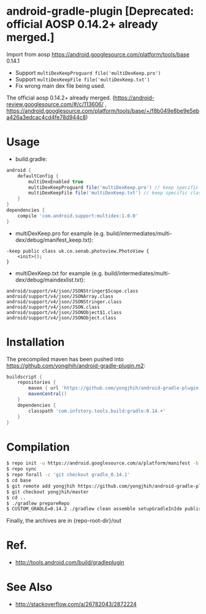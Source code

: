 android-gradle-plugin [Deprecated: official AOSP 0.14.2+ already merged.]
=====================

Import from aosp https://android.googlesource.com/platform/tools/base 0.14.1

* Support `multiDexKeepProguard file('multiDexKeep.pro')`
* Support `multiDexKeepFile file('multiDexKeep.txt')`
* Fix wrong main dex file being used.

The official aosp 0.14.2+ already merged. (https://android-review.googlesource.com/#/c/113606/ , https://android.googlesource.com/platform/tools/base/+/f8b049e8be9e5eba426a3edcac4cd4fe78d944c8)

Usage
=====

* build.gradle:

```gradle
android {
    defaultConfig {
        multiDexEnabled true
        multiDexKeepProguard file('multiDexKeep.pro') // keep specific classes using proguard syntax
        multiDexKeepFile file('multiDexKeep.txt') // keep specific classes
    }
}
dependencies {
    compile 'com.android.support:multidex:1.0.0'
}
```

* multiDexKeep.pro for example (e.g. build/intermediates/multi-dex/debug/manifest_keep.txt):

```proguard
-keep public class uk.co.senab.photoview.PhotoView {
    <init>();
}
```

* multiDexKeep.txt for example (e.g. build/intermediates/multi-dex/debug/maindexlist.txt):

``` 
android/support/v4/json/JSONStringer$Scope.class
android/support/v4/json/JSONArray.class
android/support/v4/json/JSONStringer.class
android/support/v4/json/JSON.class
android/support/v4/json/JSONObject$1.class
android/support/v4/json/JSONObject.class
```

Installation
============

The precompiled maven has been pushed into https://github.com/yongjhih/android-gradle-plugin.m2:

```gradle 
buildscript {
    repositories {
        maven { url 'https://github.com/yongjhih/android-gradle-plugin.m2/raw/master/' }
        mavenCentral()
    }
    dependencies {
        classpath 'com.infstory.tools.build:gradle:0.14.+'
    }
}
```

Compilation
===========

```bash
$ repo init -u https://android.googlesource.com/a/platform/manifest -b  gradle_0.13.3
$ repo sync
$ repo forall -c 'git checkout gradle_0.14.1'
$ cd base
$ git remote add yongjhih https://github.com/yongjhih/android-gradle-plugin
$ git checkout yongjhih/master
$ cd ..
$ ./gradlew prepareRepo
$ CUSTOM_GRADLE=0.14.2 ./gradlew clean assemble setupGradleInIde publishLocal
```

Finally, the archives are in {repo-root-dir}/out

Ref.
====

* http://tools.android.com/build/gradleplugin

See Also
========

* http://stackoverflow.com/a/26782043/2872224
